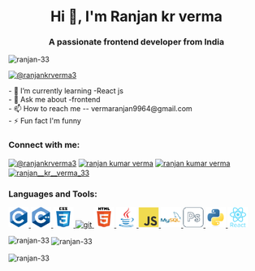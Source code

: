 

 <h1 align="center">Hi 👋, I'm Ranjan kr verma</h1>
    <h3 align="center">A passionate frontend developer from India</h3>
<img  align="right" width="400"src="https://cdn.dribbble.com/users/5690231/screenshots/16191500/media/4fbd0ec22f13a3521bb37cc5fe8b1cb3.gif"
        alt="">
        <p align="left"> <img
            src="https://komarev.com/ghpvc/?username=ranjan-33&label=Profile%20views&color=0e75b6&style=flat"
            alt="ranjan-33" /> </p>
<p align="left"> <a href="https://twitter.com/ranjankrverma3" target="blank"><img
                src="https://img.shields.io/twitter/follow/@ranjankrverma3?logo=twitter&style=for-the-badge"
                alt="@ranjankrverma3" /></a> </p>
  - 🌱 I’m currently learning -React js<br>
- 💬 Ask me about -frontend<br>
- 📫 How to reach me -- vermaranjan9964@gmail.com<br>
 - ⚡ Fun fact I'm funny<br>

<h3 align="left">Connect with me:</h3>
    <p align="left">
        <a href="https://twitter.com/ranjankrverma3" target="blank"><img align="center"
                src="https://raw.githubusercontent.com/rahuldkjain/github-profile-readme-generator/master/src/images/icons/Social/twitter.svg"
                alt="@ranjankrverma3" height="30" width="40" /></a>
        <a href="https://linkedin.com/in/ranjan kumar verma" target="blank"><img align="center"
                src="https://raw.githubusercontent.com/rahuldkjain/github-profile-readme-generator/master/src/images/icons/Social/linked-in-alt.svg"
                alt="ranjan kumar verma" height="30" width="40" /></a>
        <a href="https://fb.com/ranjan kumar verma" target="blank"><img align="center"
                src="https://raw.githubusercontent.com/rahuldkjain/github-profile-readme-generator/master/src/images/icons/Social/facebook.svg"
                alt="ranjan kumar verma" height="30" width="40" /></a>
        <a href="https://instagram.com/ranjan__kr__verma_33" target="blank"><img align="center"
                src="https://raw.githubusercontent.com/rahuldkjain/github-profile-readme-generator/master/src/images/icons/Social/instagram.svg"
                alt="ranjan__kr__verma_33" height="30" width="40" /></a> </p>

 <h3 align="left">Languages and Tools:</h3>
    <p align="left"> <a href="https://www.cprogramming.com/" target="_blank" rel="noreferrer"> <img
                src="https://raw.githubusercontent.com/devicons/devicon/master/icons/c/c-original.svg" alt="c"
                width="40" height="40" /> </a> <a href="https://www.w3schools.com/cpp/" target="_blank"
            rel="noreferrer"> <img
                src="https://raw.githubusercontent.com/devicons/devicon/master/icons/cplusplus/cplusplus-original.svg"
                alt="cplusplus" width="40" height="40" /> </a> <a href="https://www.w3schools.com/css/" target="_blank"
            rel="noreferrer"> <img
                src="https://raw.githubusercontent.com/devicons/devicon/master/icons/css3/css3-original-wordmark.svg"
                alt="css3" width="40" height="40" /> </a> <a href="https://git-scm.com/" target="_blank"
            rel="noreferrer"> <img src="https://www.vectorlogo.zone/logos/git-scm/git-scm-icon.svg" alt="git" width="40"
                height="40" /> </a> <a href="https://www.w3.org/html/" target="_blank" rel="noreferrer"> <img
                src="https://raw.githubusercontent.com/devicons/devicon/master/icons/html5/html5-original-wordmark.svg"
                alt="html5" width="40" height="40" /> </a> <a href="https://www.java.com" target="_blank"
            rel="noreferrer"> <img
                src="https://raw.githubusercontent.com/devicons/devicon/master/icons/java/java-original.svg" alt="java"
                width="40" height="40" /> </a> <a href="https://developer.mozilla.org/en-US/docs/Web/JavaScript"
            target="_blank" rel="noreferrer"> <img
                src="https://raw.githubusercontent.com/devicons/devicon/master/icons/javascript/javascript-original.svg"
                alt="javascript" width="40" height="40" /> </a> <a href="https://www.mysql.com/" target="_blank"
            rel="noreferrer"> <img
                src="https://raw.githubusercontent.com/devicons/devicon/master/icons/mysql/mysql-original-wordmark.svg"
                alt="mysql" width="40" height="40" /> </a> <a href="https://www.photoshop.com/en" target="_blank"
            rel="noreferrer"> <img
                src="https://raw.githubusercontent.com/devicons/devicon/master/icons/photoshop/photoshop-line.svg"
                alt="photoshop" width="40" height="40" /> </a> <a href="https://www.python.org" target="_blank"
            rel="noreferrer"> <img
                src="https://raw.githubusercontent.com/devicons/devicon/master/icons/python/python-original.svg"
                alt="python" width="40" height="40" /> </a> <a href="https://reactjs.org/" target="_blank"
            rel="noreferrer"> <img
                src="https://raw.githubusercontent.com/devicons/devicon/master/icons/react/react-original-wordmark.svg"
                alt="react" width="40" height="40" /> </a> </p>

  <p><img align="left"
            src="https://github-readme-stats.vercel.app/api/top-langs?username=ranjan-33&show_icons=true&locale=en&layout=compact"
            alt="ranjan-33" /></p>

  <p>&nbsp;<img align="center"
            src="https://github-readme-stats.vercel.app/api?username=ranjan-33&show_icons=true&locale=en"
            alt="ranjan-33" /></p>

  <p><img align="center" src="https://github-readme-streak-stats.herokuapp.com/?user=ranjan-33&" alt="ranjan-33" />
    </p>
